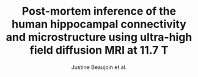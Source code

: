 ---
cat: ciel
subcat: ciclops
bestof: false
author: Justine Beaujoin et al.
title: Post-mortem inference of the human hippocampal connectivity and microstructure using ultra-high field diffusion MRI at 11.7 T
journal: Brain Structure and Function
year: 2018
type: article
url: http -//link.springer.com/10.1007/s00429-018-1617-1
doi: 10.1007/s00429-018-1617-1
---
